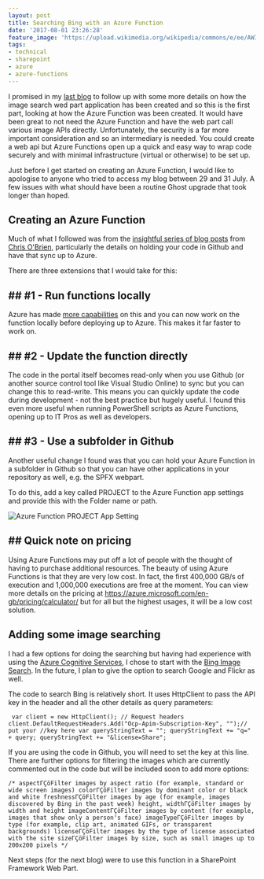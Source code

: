 ```yaml
---
layout: post
title: Searching Bing with an Azure Function
date: '2017-08-01 23:26:28'
feature_image: 'https://upload.wikimedia.org/wikipedia/commons/e/ee/AWI-core-archive_hg.jpg'
tags:
- technical
- sharepoint
- azure
- azure-functions
---
```


I promised in my [last blog](https://www.mcd79.com/fed-up-hunting-down-images-for-your-news-pages-in-sharepoint/) to follow up with some more details on how the image search wed part application has been created and so this is the first part, looking at how the Azure Function was been created. It would have been great to not need the Azure Function and have the web part call various image APIs directly. Unfortunately, the security is a far more important consideration and so an intermediary is needed. You could create a web api but Azure Functions open up a quick and easy way to wrap code securely and with minimal infrastructure (virtual or otherwise) to be set up.

Just before I get started on creating an Azure Function, I would like to apologise to anyone who tried to access my blog between 29 and 31 July. A few issues with what should have been a routine Ghost upgrade that took longer than hoped.

## Creating an Azure Function

Much of what I followed was from the [insightful series of blog posts](http://www.sharepointnutsandbolts.com/2017/04/calling-azure-function-from-sharepoint.html) from [Chris O'Brien](https://twitter.com/ChrisO_Brien), particularly the details on holding your code in Github and have that sync up to Azure.

There are three extensions that I would take for this:

## ## #1 - Run functions locally

Azure has made [more capabilities](https://docs.microsoft.com/en-us/azure/azure-functions/functions-run-local) on this and you can now work on the function locally before deploying up to Azure. This makes it far faster to work on.

## ## #2 - Update the function directly

The code in the portal itself becomes read-only when you use Github (or another source control tool like Visual Studio Online) to sync but you can change this to read-write. This means you can quickly update the code during development - not the best practice but hugely useful. I found this even more useful when running PowerShell scripts as Azure Functions, opening up to IT Pros as well as developers.

## ## #3 - Use a subfolder in Github
Another useful change I found was that you can hold your Azure Function in a subfolder in Github so that you can have other applications in your repository as well, e.g. the SPFX webpart.

To do this, add a key called PROJECT to the Azure Function app settings and provide this with the Folder name or path.

![Azure Function PROJECT App Setting](/assets/images/2017/08/Azure-Function-PROJECT-App-setting.JPG)

## ## Quick note on pricing

Using Azure Functions may put off a lot of people with the thought of having to purchase additional resources. The beauty of using Azure Functions is that they are very low cost. In fact, the first 400,000 GB/s of execution and 1,000,000 executions are free at the moment. You can view more details on the pricing at https://azure.microsoft.com/en-gb/pricing/calculator/ but for all but the highest usages, it will be a low cost solution.

## Adding some image searching

I had a few options for doing the searching but having had experience with using the [Azure Cognitive Services](https://azure.microsoft.com/en-gb/services/cognitive-services/), I chose to start with the [Bing Image Search](https://docs.microsoft.com/en-gb/azure/cognitive-services/bing-image-search/search-the-web). In the future, I plan to give the option to search Google and Flickr as well. 

The code to search Bing is relatively short. It uses HttpClient to pass the API key in the header and all the other details as query parameters:

` var client = new HttpClient();
// Request headers  
client.DefaultRequestHeaders.Add("Ocp-Apim-Subscription-Key", "");// put your //key here
      var queryStringText = "";
      queryStringText += "q=" + query;
      queryStringText += "&license=Share";`

If you are using the code in Github, you will need to set the key at this line. There are further options for filtering the images which are currently commented out in the code but will be included soon to add more options:

`/*
      aspectΓÇöFilter images by aspect ratio (for example, standard or wide screen images)
colorΓÇöFilter images by dominant color or black and white
freshnessΓÇöFilter images by age (for example, images discovered by Bing in the past week)
height, widthΓÇöFilter images by width and height
imageContentΓÇöFilter images by content (for example, images that show only a person's face)
imageTypeΓÇöFilter images by type (for example, clip art, animated GIFs, or transparent backgrounds)
licenseΓÇöFilter images by the type of license associated with the site
sizeΓÇöFilter images by size, such as small images up to 200x200 pixels
 */`


Next steps (for the next blog) were to use this function in a SharePoint Framework Web Part.

